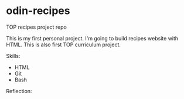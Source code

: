 # odin-recipes
TOP recipes project repo

This is my first personal project. I'm going to build recipes website with HTML.
This is also first TOP curriculum project. 

Skills:
- HTML
- Git
- Bash

Reflection: 
